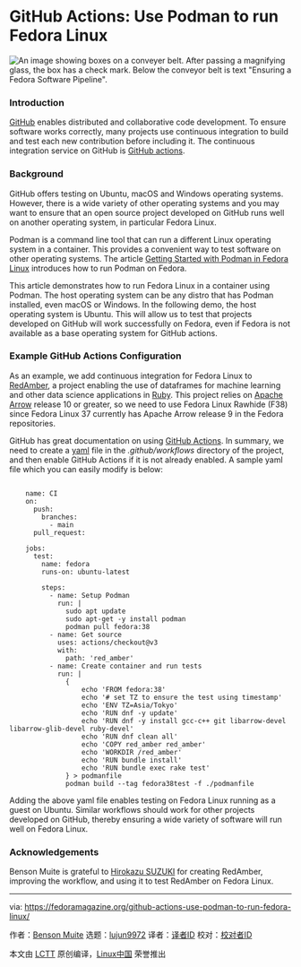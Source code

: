 [#]: subject: "GitHub Actions: Use Podman to run Fedora Linux"
[#]: via: "https://fedoramagazine.org/github-actions-use-podman-to-run-fedora-linux/"
[#]: author: "Benson Muite https://fedoramagazine.org/author/fed500/"
[#]: collector: "lujun9972"
[#]: translator: " "
[#]: reviewer: " "
[#]: publisher: " "
[#]: url: " "

GitHub Actions: Use Podman to run Fedora Linux
======

![An image showing boxes on a conveyer belt. After passing a magnifying glass, the box has a check mark. Below the conveyor belt is text "Ensuring a Fedora Software Pipeline".][1]

### Introduction

[GitHub][2] enables distributed and collaborative code development. To ensure software works correctly, many projects use continuous integration to build and test each new contribution before including it. The continuous integration service on GitHub is [GitHub actions][3].

### Background

GitHub offers testing on Ubuntu, macOS and Windows operating systems. However, there is a wide variety of other operating systems and you may want to ensure that an open source project developed on GitHub runs well on another operating system, in particular Fedora Linux.

Podman is a command line tool that can run a different Linux operating system in a container. This provides a convenient way to test software on other operating systems. The article [Getting Started with Podman in Fedora Linux][4] introduces how to run Podman on Fedora.

This article demonstrates how to run Fedora Linux in a container using Podman. The host operating system can be any distro that has Podman installed, even macOS or Windows. In the following demo, the host operating system is Ubuntu. This will allow us to test that projects developed on GitHub will work successfully on Fedora, even if Fedora is not available as a base operating system for GitHub actions.

### Example GitHub Actions Configuration

As an example, we add continuous integration for Fedora Linux to [RedAmber][5], a project enabling the use of dataframes for machine learning and other data science applications in [Ruby][6]. This project relies on [Apache Arrow][7] release 10 or greater, so we need to use Fedora Linux Rawhide (F38) since Fedora Linux 37 currently has Apache Arrow release 9 in the Fedora repositories.

GitHub has great documentation on using [GitHub Actions][3]. In summary, we need to create a [yaml][8] file in the _.github/workflows_ directory of the project, and then enable GitHub Actions if it is not already enabled. A sample yaml file which you can easily modify is below:

```

    name: CI
    on:
      push:
        branches:
          - main
      pull_request:

    jobs:
      test:
        name: fedora
        runs-on: ubuntu-latest

        steps:
          - name: Setup Podman
            run: |
              sudo apt update
              sudo apt-get -y install podman
              podman pull fedora:38
          - name: Get source
            uses: actions/checkout@v3
            with:
              path: 'red_amber'
          - name: Create container and run tests
            run: |
              {
                  echo 'FROM fedora:38'
                  echo '# set TZ to ensure the test using timestamp'
                  echo 'ENV TZ=Asia/Tokyo'
                  echo 'RUN dnf -y update'
                  echo 'RUN dnf -y install gcc-c++ git libarrow-devel libarrow-glib-devel ruby-devel'
                  echo 'RUN dnf clean all'
                  echo 'COPY red_amber red_amber'
                  echo 'WORKDIR /red_amber'
                  echo 'RUN bundle install'
                  echo 'RUN bundle exec rake test'
              } > podmanfile
              podman build --tag fedora38test -f ./podmanfile

```

Adding the above yaml file enables testing on Fedora Linux running as a guest on Ubuntu. Similar workflows should work for other projects developed on GitHub, thereby ensuring a wide variety of software will run well on Fedora Linux.

### Acknowledgements

Benson Muite is grateful to [Hirokazu SUZUKI][9] for creating RedAmber, improving the workflow, and using it to test RedAmber on Fedora Linux.

--------------------------------------------------------------------------------

via: https://fedoramagazine.org/github-actions-use-podman-to-run-fedora-linux/

作者：[Benson Muite][a]
选题：[lujun9972][b]
译者：[译者ID](https://github.com/译者ID)
校对：[校对者ID](https://github.com/校对者ID)

本文由 [LCTT](https://github.com/LCTT/TranslateProject) 原创编译，[Linux中国](https://linux.cn/) 荣誉推出

[a]: https://fedoramagazine.org/author/fed500/
[b]: https://github.com/lujun9972
[1]: https://fedoramag.wpenginepowered.com/wp-content/uploads/2022/12/Podman-GitHub-Actions-Fedora-816x345.jpg
[2]: https://github.com
[3]: https://docs.github.com/en/actions
[4]: https://fedoramagazine.org/getting-started-with-podman-in-fedora/
[5]: https://github.com/heronshoes/red_amber
[6]: https://rubylang.org
[7]: https://arrow.apache.org
[8]: https://yaml.org/
[9]: https://github.com/heronshoes

